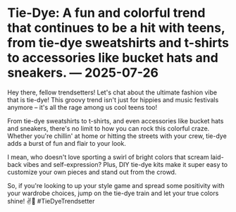 # Tie-Dye: A fun and colorful trend that continues to be a hit with teens, from tie-dye sweatshirts and t-shirts to accessories like bucket hats and sneakers. — 2025-07-26

Hey there, fellow trendsetters! Let's chat about the ultimate fashion vibe that is tie-dye! This groovy trend isn't just for hippies and music festivals anymore – it's all the rage among us cool teens too!

From tie-dye sweatshirts to t-shirts, and even accessories like bucket hats and sneakers, there's no limit to how you can rock this colorful craze. Whether you're chillin' at home or hitting the streets with your crew, tie-dye adds a burst of fun and flair to your look.

I mean, who doesn't love sporting a swirl of bright colors that scream laid-back vibes and self-expression? Plus, DIY tie-dye kits make it super easy to customize your own pieces and stand out from the crowd.

So, if you're looking to up your style game and spread some positivity with your wardrobe choices, jump on the tie-dye train and let your true colors shine! ✌️🌈 #TieDyeTrendsetter